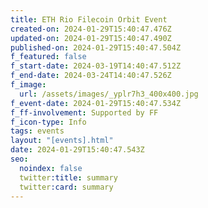 ```yaml
---
title: ETH Rio Filecoin Orbit Event
created-on: 2024-01-29T15:40:47.476Z
updated-on: 2024-01-29T15:40:47.490Z
published-on: 2024-01-29T15:40:47.504Z
f_featured: false
f_start-date: 2024-03-19T14:40:47.512Z
f_end-date: 2024-03-24T14:40:47.526Z
f_image:
  url: /assets/images/_yplr7h3_400x400.jpg
f_event-date: 2024-01-29T15:40:47.534Z
f_ff-involvement: Supported by FF
f_icon-type: Info
tags: events
layout: "[events].html"
date: 2024-01-29T15:40:47.543Z
seo:
  noindex: false
  twitter:title: summary
  twitter:card: summary
---
```


